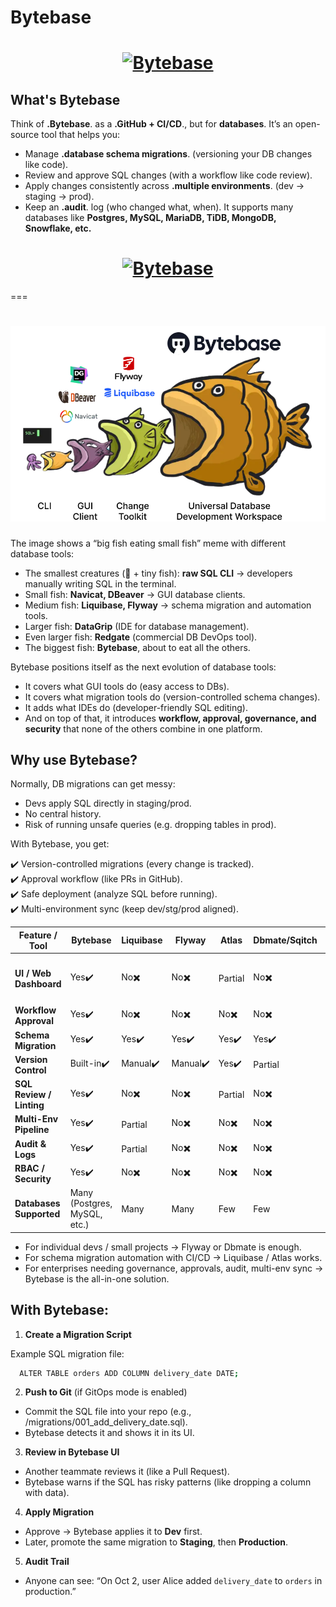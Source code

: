 # Bytebase

<h1 align="center">
  <a href="https://www.bytebase.com?source=github" target="_blank">
    <img alt="Bytebase" src="https://miro.medium.com/v2/resize:fit:1400/format:webp/1*9t1xylD8wwLpdoCMEf5hEw.png" />
  </a>
</h1>

## What's Bytebase

Think of **.Bytebase**. as a **.GitHub + CI/CD**., but for **databases**.
It’s an open-source tool that helps you:
- Manage **.database schema migrations**. (versioning your DB changes like code).
- Review and approve SQL changes (with a workflow like code review).
- Apply changes consistently across **.multiple environments**. (dev → staging → prod).
- Keep an **.audit**. log (who changed what, when).
It supports many databases like **Postgres, MySQL, MariaDB, TiDB, MongoDB, Snowflake, etc.**

<h1 align="center">
  <a href="https://www.bytebase.com?source=github" target="_blank">
    <img alt="Bytebase" src="https://mintcdn.com/dbx/vw8BbfZhlW9y-cr_/content/docs/what-is-bytebase/middleware.webp?w=1100&fit=max&auto=format&n=vw8BbfZhlW9y-cr_&q=85&s=717e37a344a48e193e8a6d20ee7844e8" />
  </a>
</h1>

===

<h1 align="center">
  <a href="https://www.bytebase.com?source=github" target="_blank">
    <img alt="Bytebase" src="https://raw.githubusercontent.com/bytebase/bytebase/main/docs/assets/fish.webp" />
  </a>
</h1>

The image shows a “big fish eating small fish” meme with different database tools:

- The smallest creatures (🐙 + tiny fish): **raw SQL CLI** → developers manually writing SQL in the terminal.
- Small fish: **Navicat, DBeaver** → GUI database clients.
- Medium fish: **Liquibase, Flyway** → schema migration and automation tools.
- Larger fish: **DataGrip** (IDE for database management).
- Even larger fish: **Redgate** (commercial DB DevOps tool).
- The biggest fish: **Bytebase**, about to eat all the others.

Bytebase positions itself as the next evolution of database tools:
- It covers what GUI tools do (easy access to DBs).
- It covers what migration tools do (version-controlled schema changes).
- It adds what IDEs do (developer-friendly SQL editing).
- And on top of that, it introduces **workflow, approval, governance, and security** that none of the others combine in one platform.

## Why use Bytebase?

Normally, DB migrations can get messy:
- Devs apply SQL directly in staging/prod.
- No central history.
- Risk of running unsafe queries (e.g. dropping tables in prod).

With Bytebase, you get:

✔️ Version-controlled migrations (every change is tracked).<br>
✔️ Approval workflow (like PRs in GitHub).<br>
✔️ Safe deployment (analyze SQL before running).<br>
✔️ Multi-environment sync (keep dev/stg/prod aligned). <br>


| Feature / Tool           | Bytebase                    | Liquibase | Flyway   | Atlas   | Dbmate/Sqitch | Redgate SCA              |
| ------------------------ | ---------------------------- | --------- | -------- | ------- | ------------- | ------------------------ |
| **UI / Web Dashboard**   |  Yes✔️                        | No✖️      | No✖️    | Partial  | No✖️          | Yes✔️  (SQL Server focus) |
| **Workflow Approval**    |  Yes✔️                        | No✖️      | No✖️     | No✖️     |No✖️           | Yes✔️                    |
| **Schema Migration**     |  Yes✔️                        | Yes✔️     | Yes✔️   | Yes✔️     | Yes✔️         | Yes✔️                    |
| **Version Control**      |  Built-in✔️                   | Manual✔️  | Manual✔️ | Yes✔️    | Partial      | Yes✔️                     |
| **SQL Review / Linting** |  Yes✔️                        | No✖️      | No✖️     | Partial  | No✖️          | Partial                  |
| **Multi-Env Pipeline**   |  Yes✔️                        | Partial   | No✖️     | No✖️     | No✖️          | Partial                  |
| **Audit & Logs**         |  Yes✔️                        | Partial   | No✖️     | No✖️     | No✖️          | Yes✔️                    |
| **RBAC / Security**      |  Yes✔️                        | No✖️      | No✖️     | No✖️     | No✖️          | Yes✔️                    |
| **Databases Supported**  | Many (Postgres, MySQL, etc.) | Many      | Many     | Few     | Few           | SQL Server only          |

- For individual devs / small projects → Flyway or Dbmate is enough.
- For schema migration automation with CI/CD → Liquibase / Atlas works.
- For enterprises needing governance, approvals, audit, multi-env sync → Bytebase is the all-in-one solution.


## With Bytebase:

1. **Create a Migration Script**

Example SQL migration file:<br>
```bash
  ALTER TABLE orders ADD COLUMN delivery_date DATE;
```

2. **Push to Git** (if GitOps mode is enabled)

- Commit the SQL file into your repo (e.g., /migrations/001_add_delivery_date.sql).
- Bytebase detects it and shows it in its UI.

3. **Review in Bytebase UI**

- Another teammate reviews it (like a Pull Request).
- Bytebase warns if the SQL has risky patterns (like dropping a column with data).

4. **Apply Migration**

- Approve → Bytebase applies it to **Dev** first.
- Later, promote the same migration to **Staging**, then **Production**.

5. **Audit Trail**

- Anyone can see: “On Oct 2, user Alice added ```delivery_date``` to ```orders``` in production.”

